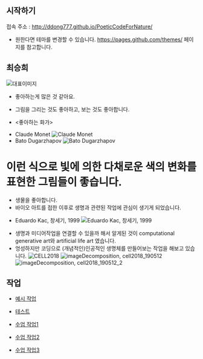 ## 시작하기

접속 주소 : <http://ddong777.github.io/PoeticCodeForNature/>

 * 원한다면 테마를 변경할 수 있습니다. <https://pages.github.com/themes/> 페이지를 참고합니다.


## 최승희
   ![대표이미지](./img/titleImage.png)

  * 좋아하는게 많은 것 같아요.

  * 그림을 그리는 것도 좋아하고, 보는 것도 좋아합니다.
  * <좋아하는 화가>
  - Claude Monet
  ![Claude Monet](./img/monet.jpg)
  - Bato Dugarzhapov
  ![Bato Dugarzhapov](./img/bato.jpg)
  # 이런 식으로 빛에 의한 다채로운 색의 변화를 표현한 그림들이 좋습니다.


  * 생물을 좋아합니다.
  * 바이오 아트를 접한 이후로 생명과 관련된 작업에 관심이 생기게 되었습니다.
  - Eduardo Kac, 창세기, 1999
  ![Eduardo Kac, 창세기, 1999](./img/kac.png)
  * 생명과 미디어작업을 연결할 수 있을까 해서 알게된 것이 computational generative art와 artificial life art 였습니다.
  * 엉성하지만 코딩으로 (개념적인)인공적인 생명체를 만들어보는 작업을 해보고 있습니다.
  ![CELL2018](./img/cell.PNG)
  ![imageDecomposition, cell2018_190512](./img/imgDcp1.png)
  ![imageDecomposition, cell2018_190512_2](./img/imgDcp2.png)


## 작업
 * [예시 작업](./example/)
 * [테스트](./test0501/)

 * [수업 작업1](./10print_test_0313_2)
 * [수업 작업2](./noise_test0325_2)
 * [수업 작업3](./worm0415)
